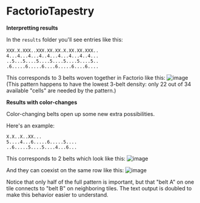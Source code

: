 # FactorioTapestry

**Interpretting results**

In the `results` folder you'll see entries like this:
```
XXX.X.XXX..XXX.XX.XX.X.XX.XX.XXX..
4...4...4...4..4...4...4...4..4...
..5...5....5....5....5....5....5..
.6.....6.....6....6.....6....6....
```

This corresponds to 3 belts woven together in Factorio like this:
![image](https://github.com/user-attachments/assets/abf8b79e-ee0f-4051-8f59-0f84cd1e5586)
(This pattern happens to have the lowest 3-belt density: only 22 out of 34 available "cells" are needed by the pattern.)

**Results with color-changes**

Color-changing belts open up some new extra possibilities.

Here's an example:
```
X.X..X..XX...
5....4...6.....6.....5....
..6.....5....5....4...6...
```

This corresponds to 2 belts which look like this:
![image](https://github.com/user-attachments/assets/1c92daec-05c4-4fd1-833f-8b86ff57e19e)

And they can coexist on the same row like this:
![image](https://github.com/user-attachments/assets/dd7766a1-3577-4c7c-a332-726a7fd2e855)

Notice that only half of the full pattern is important, but that "belt A" on one tile connects to "belt B" on neighboring tiles. The text output is doubled to make this behavior easier to understand.

